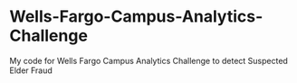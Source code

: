 # Wells-Fargo-Campus-Analytics-Challenge
My code for Wells Fargo Campus Analytics Challenge to detect Suspected Elder Fraud
